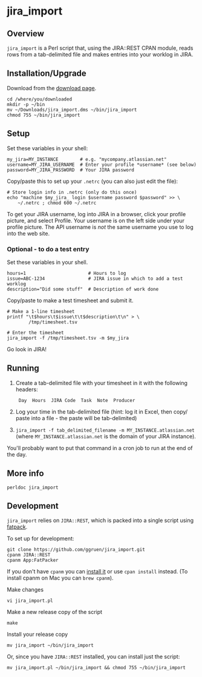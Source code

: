 # jira_import

## Overview

`jira_import` is a Perl script that, using the JIRA::REST CPAN module,
reads rows from a tab-delimited file and makes entries into your worklog
in JIRA.

## Installation/Upgrade

Download from the [download page](https://github.com/ggruen/jira_import/releases/latest).

    cd /where/you/downloaded
    mkdir -p ~/bin
    mv ~/Downloads/jira_import.dms ~/bin/jira_import
    chmod 755 ~/bin/jira_import

## Setup

Set these variables in your shell:

    my_jira=MY_INSTANCE        # e.g. "mycompany.atlassian.net"
    username=MY_JIRA_USERNAME  # Enter your profile *username* (see below)
    password=MY_JIRA_PASSWORD  # Your JIRA password

Copy/paste this to set up your `.netrc` (you can also just edit the file):

    # Store login info in .netrc (only do this once)
    echo "machine $my_jira_ login $username password $password" >> \
        ~/.netrc ; chmod 600 ~/.netrc

To get your JIRA username, log into
JIRA in a browser, click your profile picture, and select Profile.  Your
username is on the left side under your profile picture.  The API username
is *not* the same username you use to log into the web site.

### Optional - to do a test entry

Set these variables in your shell.

    hours=1                       # Hours to log
    issue=ABC-1234                # JIRA issue in which to add a test worklog
    description="Did some stuff"  # Description of work done

Copy/paste to make a test timesheet and submit it.

    # Make a 1-line timesheet
    printf "\t$hours\t$issue\t\t$description\t\n" > \
            /tmp/timesheet.tsv

    # Enter the timesheet
    jira_import -f /tmp/timesheet.tsv -m $my_jira

Go look in JIRA!

## Running

1. Create a tab-delimited file with your timesheet in it with the following
   headers:

        Day  Hours  JIRA Code  Task  Note  Producer

2. Log your time in the tab-delimited file (hint: log it in Excel, then copy/
   paste into a file - the paste will be tab-delimited)

3. `jira_import -f tab_delimited_filename -m MY_INSTANCE.atlassian.net`
   (where `MY_INSTANCE.atlassian.net` is the domain of your JIRA instance).

You'll probably want to put that command in a cron job to run at the end
of the day.

## More info

    perldoc jira_import

## Development

`jira_import` relies on `JIRA::REST`, which is packed into a single script
using [fatpack](http://search.cpan.org/~mstrout/App-FatPacker/).

To set up for development:


    git clone https://github.com/ggruen/jira_import.git
    cpanm JIRA::REST
    cpanm App:FatPacker

If you don't have `cpanm` you can
[install it](https://github.com/miyagawa/cpanminus) or use `cpan install`
instead. (To install cpanm on Mac you can `brew cpanm`).

Make changes

    vi jira_import.pl

Make a new release copy of the script

    make

Install your release copy

    mv jira_import ~/bin/jira_import

Or, since you have `JIRA::REST` installed, you can install just the script:

    mv jira_import.pl ~/bin/jira_import && chmod 755 ~/bin/jira_import
